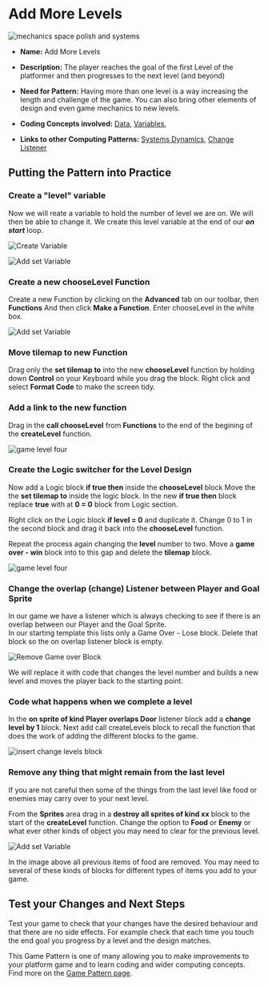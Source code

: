 # Add More Levels

![mechanics space polish and systems](https://raw.githubusercontent.com/mickfuzz/getting-started-making-a-platformer-test1/master/images/patterns/gameMechanics_more_levels.jpg)

* **Name:** Add More Levels

* **Description:** The player reaches the goal of the first Level of the platformer and then progresses to the next level (and beyond)

* **Need for Pattern:** Having more than one level is a way increasing the length and challenge of the game. You can also bring other elements
of design and even game mechanics to new levels.

* **Coding Concepts involved:** [Data](learningDimensions#data), [Variables](learningDimensions#variables),

* **Links to other Computing Patterns:** [Systems Dynamics](learningDimensionss#systems-dynamics), [Change Listener](learningDimensions#change-listener)

## Putting the Pattern into Practice
### Create a "level" variable
Now we will reate a  variable to hold the number of level we are on. We will then be able to change it.
We create this level variable at the end of our ***on start*** loop.

![Create Variable](https://raw.githubusercontent.com/mickfuzz/getting-started-making-a-platformer-test1/master/images/addLevels2.png)

![Add set Variable](https://raw.githubusercontent.com/mickfuzz/getting-started-making-a-platformer-test1/master/images/addLevels3.png)

### Create a new chooseLevel Function
Create a new Function by clicking on the **Advanced** tab on our toolbar, then  **Functions**
And then click **Make a Function**. Enter chooseLevel in the white box.

![Add set Variable](https://raw.githubusercontent.com/mickfuzz/getting-started-making-a-platformer-test1/master/images/addLevels4.png)

### Move tilemap to new Function
Drag only the  **set tilemap to** into the new **chooseLevel** function by holding down **Control** on your Keyboard while you drag the block.
Right click and select **Format Code** to make the screen tidy.


### Add a link to the new function
Drag in the **call chooseLevel** from **Functions** to the end of the begining of the **createLevel** function.

![game level four](https://raw.githubusercontent.com/mickfuzz/makecode-platformer-101/master/images/new_level_4.png)

### Create the Logic switcher for the Level Design
Now add a Logic block **if true then** inside the **chooseLevel** block
Move the the **set tilemap to**  inside the logic block.
In the new **if true then** block replace **true** with at **0 = 0** block from Logic section.

Right click on the Logic block **if level = 0** and duplicate it.
Change 0 to 1 in the second block and drag it back into the **chooseLevel** function.

Repeat the process again  changing the **level** number  to two.
Move a **game over - win** block into to this gap and delete the **tilemap** block.  

![game level four](https://raw.githubusercontent.com/mickfuzz/makecode-platformer-101/master/images/addLevels5.png)

### Change the  overlap (change) Listener between Player and Goal Sprite  
In our game we have a listener which is always checking to see if there is an overlap between our Player and the Goal Sprite.  
In our starting template this lists only a Game Over - Lose block. Delete that block so the on overlap listener block is empty.

![Remove Game over Block](https://raw.githubusercontent.com/mickfuzz/getting-started-making-a-platformer-test1/master/images/addLevels1.png)

We will replace it with code that changes the level number and builds a new level and moves the player back to the starting point.

### Code what happens when we complete a level
In the **on sprite of kind Player overlaps Door** listener block add a **change level by 1** block.
Next add call createLevels block to recall the function that does the work of adding the different blocks to the game.

![insert change levels block](https://raw.githubusercontent.com/mickfuzz/getting-started-making-a-platformer-test1/master/images/addLevels7.png)

### Remove any thing that might remain from the last level

If you are not careful then some of the things from the last level like food or enemies may carry over to your next level. 

From the **Sprites** area drag in a **destroy all sprites of kind xx** block to the start of the **createLevel** function. Change the option to **Food** or **Enemy** or what ever other kinds of object you may need to clear for the previous level.

![Add set Variable](https://raw.githubusercontent.com/mickfuzz/getting-started-making-a-platformer-test1/master/images/addLevels8.png)

In the image above all previous items of food are removed. You may need to several of these kinds of blocks for different types of items you add to your game.  

## Test your Changes and Next Steps

Test your game to check that your changes have the desired behaviour and that there are no side effects.
For example check that each time you touch the end goal you progress by a level and the design matches.

This Game Pattern is one of many allowing you to make improvements to your platform game and to learn coding and wider computing concepts.
Find more on the [Game Pattern page](gamePatterns.md).
